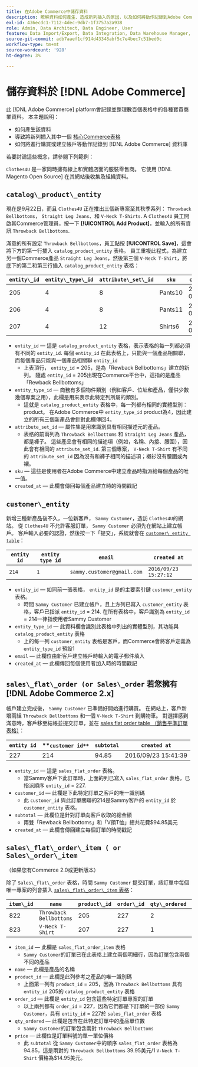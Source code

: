 ```yaml
---
title: 在Adobe Commerce中儲存資料
description: 瞭解資料如何產生、造成新列插入的原因，以及如何將動作記錄到Adobe Commerce資料庫中。
exl-id: 436ecdc1-7112-4dec-9db7-1f3757a2a938
role: Admin, Data Architect, Data Engineer, User
feature: Data Import/Export, Data Integration, Data Warehouse Manager, Commerce Tables
source-git-commit: adb7aaef1cf914d43348abf5c7e4bec7c51bed0c
workflow-type: tm+mt
source-wordcount: '928'
ht-degree: 3%

---
```


# 儲存資料於 [!DNL Adobe Commerce]

此 [!DNL Adobe Commerce] platform會記錄並整理數百個表格中的各種寶貴商業資料。 本主題說明：

* 如何產生該資料
* 導致將新列插入其中一個 [核心Commerce表格](../data-warehouse-mgr/common-mage-tables.md)
* 如何將進行購買或建立帳戶等動作記錄到 [!DNL Adobe Commerce] 資料庫

若要討論這些概念，請參閱下列範例：

`Clothes4U` 是一家同時擁有線上和實體店面的服裝零售商。 它使用 [!DNL Magento Open Source] 在其網站後收集及組織資料。

## `catalog\_product\_entity`

現在是9月22日，而且 `Clothes4U` 正在推出三個新專案至其秋季系列： `Throwback Bellbottoms`， `Straight Leg Jeans`、和 `V-Neck T-Shirts`. A `Clothes4U` 員工開啟其Commerce管理員，按一下 **[!UICONTROL Add Product]**，並輸入的所有資訊 `Throwback Bellbottoms`.

滿意的所有設定 `Throwback Bellbottoms`，員工點按 **[!UICONTROL Save]**，這會將下方的第一行插入 `catalog_product_entity` 表格。 員工重複此程式，為建立另一個Commerce產品 `Straight Leg Jeans`，然後第三個 `V-Neck T-Shirt`，將底下的第二和第三行插入 `catalog_product_entity` 表格：

| **`entity\_id`** | **`entity\_type\_id`** | **`attribute\_set\_id`** | **`sku`** | **`created\_at`** |
|---|---|---|---|---|
| 205 | 4 | 8 | Pants10 | 2016/09/22 09:15:43 |
| 206 | 4 | 8 | Pants11 | 2016/09/22 09:18:17 |
| 207 | 4 | 12 | Shirts6 | 2016/09/22 09:24:02 |

* `entity_id`  — 這是 `catalog_product_entity` 表格，表示表格的每一列都必須有不同的 `entity_id`. 每個 `entity_id` 在此表格上，只能與一個產品相關聯，而每個產品只能與一個產品相關聯 `entity_id`
   * 上表頂行， `entity_id` = 205，是為「Rewback Bellbottoms」建立的新列。 隨處 `entity_id` = 205出現在Commerce平台中，這指的是產品「Rewback Bellbottoms」
* `entity_type_id`  — 商務有多個物件類別（例如客戶、位址和產品，僅供少數幾個專案之用），此欄是用來表示此特定列所屬的類別。
   * 這就是 `catalog_product_entity` 表格中，每一列都有相同的實體型別： product。 在Adobe Commerce中 `entity_type_id` product為4，因此建立的所有三個新產品會針對此欄傳回4。
* `attribute_set_id`  — 屬性集是用來識別具有相同描述元的產品。
   * 表格的前兩列為 `Throwback Bellbottoms` 和 `Straight Leg Jeans` 產品，都是褲子。 這些產品會有相同的描述項（例如，名稱、內接、腰圍），因此會有相同的 `attribute_set_id`. 第三個專案， `V-Neck T-Shirt` 有不同的 `attribute_set_id` 因為沒有和褲子相同的描述項；襯衫沒有腰圍或內襯。
* `sku`  — 這些是使用者在Adobe Commerce中建立產品時指派給每個產品的唯一值。
* `created_at`  — 此欄會傳回每個產品建立時的時間戳記

## `customer\_entity`

新增三種新產品後不久，一位新客戶， `Sammy Customer`，造訪 `Clothes4U`的網站。 從 `Clothes4U` 不允許客服訂單， `Sammy Customer` 必須先在網站上建立帳戶。 客戶輸入必要的認證，然後按一下「提交」，系統就會在 [`customer\_entity table`](../data-warehouse-mgr/cust-ent-table.md)：

| **`entity id`** | **`entity type id`** | **`email`** | **`created at`** |
|---|---|---|---|
| `214` | `1` | `sammy.customer@gmail.com` | `2016/09/23 15:27:12` |

* `entity_id`  — 如同前一張表格， `entity_id` 是的主要索引鍵 `customer_entity` 表格。
   * 時間 `Sammy Customer` 已建立帳戶，且上方列已寫入 `customer_entity` 表格，客戶已指派 `entity_id` = 214. 在所有表格中，客戶識別為 `entity_id` = 214一律指使用者Sammy Customer
* `entity_type_id`  — 此資料欄會識別此表格中列出的實體型別，其功能與 `catalog_product_entity` 表格
   * 上的每一列 `customer_entity` 表格是客戶，而Commerce會將客戶定義為 `entity_type_id` 預設1
* `email`  — 此欄位由新客戶建立帳戶時輸入的電子郵件填入
* `created_at`  — 此欄傳回每個使用者加入時的時間戳記

## `sales\_flat\_order (or Sales\_order` 若您擁有 [!DNL Adobe Commerce 2.x]

帳戶建立完成後， `Sammy Customer` 已準備好開始進行購買。 在網站上，客戶新增兩組 `Throwback Bellbottoms` 和一個 `V-Neck T-Shirt` 到購物車。 對選擇感到滿意時，客戶移至結帳並提交訂單，並在 [sales flat order table （銷售平準訂單表格）](../data-warehouse-mgr/sales-flat-order-table.md)：

| **`entity id`** | **`customer id**` | **`subtotal`** | **`created at`** |
|---|---|---|---|
| 227 | 214 | 94.85 | 2016/09/23 15:41:39 |

* `entity_id`  — 這是 `sales_flat_order` 表格。
   * 當Sammy客戶下此訂單時，上面的列已寫入 `sales_flat_order` 表格，已指派順序 `entity_id` = 227.
* `customer_id`  — 此欄是下此特定訂單之客戶的唯一識別碼
   * 此 `customer_id` 與此訂單關聯的214是Sammy客戶的 `entity_id` 於 `customer_entity` 表格。
* `subtotal`  — 此欄位是針對訂單向客戶收取的總金額
   * 兩雙「Rewback Bellbottoms」和「V領T恤」總共花費$94.85美元
* `created_at`  — 此欄會傳回建立每個訂單的時間戳記

## `sales\_flat\_order\_item ( or Sales\_order\_item`

（如果您有Commerce 2.0或更新版本）

除了 `Sales\_flat\_order` 表格，時間 `Sammy Customer` 提交訂單，該訂單中每個唯一專案的列會插入 [`sales\_flat\_order\_item` 表格](../data-warehouse-mgr/sales-flat-order-item-table.md)：

| **`item\_id`** | **`name`** | **`product\_id`** | **`order\_id`** | **`qty\_ordered`** | **`price`** |
|---|---|---|---|---|---|
| 822 | `Throwback Bellbottoms` | 205 | 227 | 2 | 39.95 |
| 823 | `V-Neck T-Shirt` | 207 | 227 | 1 | 14.95 |

* `item_id`  — 此欄是 `sales_flat_order_item` 表格
   * `Sammy Customer`的訂單已在此表格上建立兩個明細行，因為訂單包含兩個不同的產品
* `name`  — 此欄是產品的名稱
* `product_id`  — 此欄是此列參考之產品的唯一識別碼
   * 上面第一列有 `product_id` = 205，因為 `Throwback Bellbottoms` 具有 `entity_id` 205的 `catalog_product_entity` 表格
* `order_id`  — 此欄是 `entity_id` 包含這些特定訂單專案的訂單
   * 以上兩列都有 `order_id` = 227，因為它們都是下訂單的一部份 `Sammy Customer`，具有 `entity_id` = 227於 `sales_flat_order` 表格
* `qty_ordered`  — 此欄是包含在此特定訂單中的產品單位數
   * `Sammy Customer`的訂單包含兩對 `Throwback Bellbottoms`
* `price`  — 此欄位是訂單料號的單一單位價格
   * 此 `subtotal` 從 `Sammy Customer`中的順序 `sales_flat_order` 表格為94.85，這是兩對的 `Throwback Bellbottoms` 39.95美元/1 `V-Neck T-Shirt` 價格為$14.95美元。
